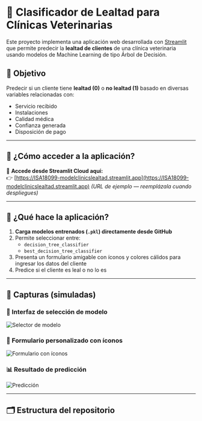 # 🐾 Clasificador de Lealtad para Clínicas Veterinarias

Este proyecto implementa una aplicación web desarrollada con [Streamlit](https://streamlit.io/) que permite predecir la **lealtad de clientes** de una clínica veterinaria usando modelos de Machine Learning de tipo Árbol de Decisión.

## 🎯 Objetivo

Predecir si un cliente tiene **lealtad (0)** o **no lealtad (1)** basado en diversas variables relacionadas con:
- Servicio recibido
- Instalaciones
- Calidad médica
- Confianza generada
- Disposición de pago

---

## 🚀 ¿Cómo acceder a la aplicación?

🔗 **Accede desde Streamlit Cloud aquí:**  
👉 [https://ISA18099-modelclinicslealtad.streamlit.app](https://ISA18099-modelclinicslealtad.streamlit.app) *(URL de ejemplo — reemplázala cuando despliegues)*

---

## 🧠 ¿Qué hace la aplicación?

1. **Carga modelos entrenados (`.pkl`) directamente desde GitHub**
2. Permite seleccionar entre:
   - `decision_tree_classifier`
   - `best_decision_tree_classifier`
3. Presenta un formulario amigable con íconos y colores cálidos para ingresar los datos del cliente
4. Predice si el cliente es leal o no lo es

---

## 📸 Capturas (simuladas)

### 🎨 Interfaz de selección de modelo
![Selector de modelo](https://via.placeholder.com/700x200?text=Selector+de+modelo+Streamlit)

### 🐶 Formulario personalizado con íconos
![Formulario con íconos](https://via.placeholder.com/700x400?text=Formulario+de+ingreso+de+datos+veterinarios)

### 📊 Resultado de predicción
![Predicción](https://via.placeholder.com/700x150?text=Resultado:+Lealtad+o+No+Lealtad)

---

## 🗂️ Estructura del repositorio

